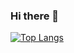 ### Hi there 👋


[![Top Langs](https://github-readme-stats.vercel.app/api/top-langs/?username=cst9221&count_private=true&layout=compact&hide=html,css&theme=buefy)](https://github.com/cst9221/github-readme-stats)
